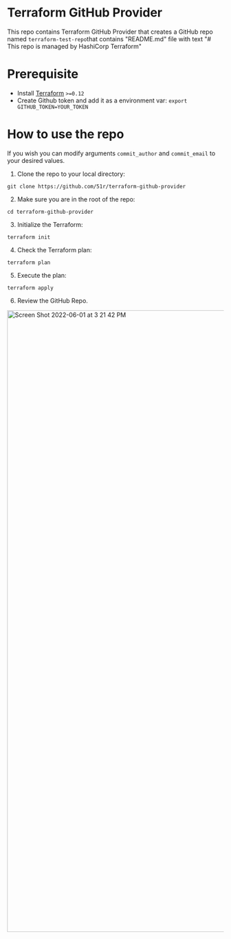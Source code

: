 # Terraform GitHub Provider

This repo contains Terraform GitHub Provider that creates a GitHub repo named `terraform-test-repo`that contains "README.md" file with text "# This repo is managed by HashiCorp Terraform"


# Prerequisite

* Install [Terraform](https://www.terraform.io/downloads.html) `>=0.12`
* Create Github token and add it as a environment var:
`export GITHUB_TOKEN=YOUR_TOKEN`

# How to use the repo

If you wish you can modify arguments `commit_author` and `commit_email` to your desired values.

1. Clone the repo to your local directory:
```
git clone https://github.com/51r/terraform-github-provider
```

2. Make sure you are in the root of the repo:
```
cd terraform-github-provider
```

3. Initialize the Terraform:
```
terraform init
```

4. Check the Terraform plan:
```
terraform plan
```

5. Execute the plan:
```
terraform apply
```

6. Review the GitHub Repo.

<img width="1447" alt="Screen Shot 2022-06-01 at 3 21 42 PM" src="https://user-images.githubusercontent.com/52199951/171403286-8bf0afef-17c8-4f54-86b0-adb0c7c57b73.png">
